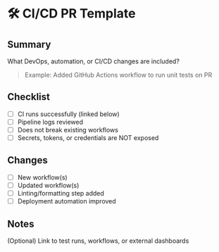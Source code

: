 # 🛠 CI/CD PR Template

## Summary

What DevOps, automation, or CI/CD changes are included?

> Example: Added GitHub Actions workflow to run unit tests on PR

## Checklist

- [ ] CI runs successfully (linked below)
- [ ] Pipeline logs reviewed
- [ ] Does not break existing workflows
- [ ] Secrets, tokens, or credentials are NOT exposed

## Changes

- [ ] New workflow(s)
- [ ] Updated workflow(s)
- [ ] Linting/formatting step added
- [ ] Deployment automation improved

## Notes

(Optional) Link to test runs, workflows, or external dashboards
